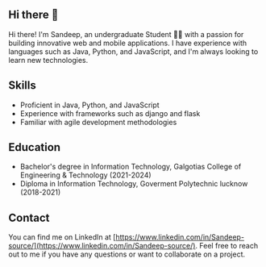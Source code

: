 
## Hi there 👋

Hi there! I'm Sandeep, an undergraduate Student 👨‍🎓 with a passion for building innovative web and mobile applications. I have experience with languages such as Java, Python, and JavaScript, and I'm always looking to learn new technologies.

## Skills

- Proficient in Java, Python, and JavaScript
- Experience with frameworks such as django and flask
- Familiar with agile development methodologies

## Education

- Bachelor's degree in Information Technology, Galgotias College of Engineering & Technology (2021-2024)
- Diploma in Information Technology, Goverment Polytechnic lucknow (2018-2021)

## 

## Contact

You can find me on LinkedIn at [https://www.linkedin.com/in/Sandeep-source/](https://www.linkedin.com/in/Sandeep-source/). Feel free to reach out to me if you have any questions or want to collaborate on a project.

<!--
**Sandeep-source/Sandeep-source** is a ✨ _special_ ✨ repository because its `README.md` (this file) appears on your GitHub profile.

Here are some ideas to get you started:

- 🔭 I’m currently working on ...
- 🌱 I’m currently learning ...
- 👯 I’m looking to collaborate on ...
- 🤔 I’m looking for help with ...
- 💬 Ask me about ...
- 📫 How to reach me: ...
- 😄 Pronouns: ...
- ⚡ Fun fact: ...
-->
